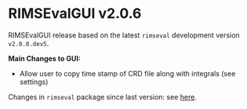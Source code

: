 # RIMSEvalGUI v2.0.6

RIMSEvalGUI release based on the latest `rimseval` development version `v2.0.0.dev5`.

**Main Changes to GUI:**
- Allow user to copy time stamp of CRD file along with integrals (see settings)

Changes in `rimseval` package since last version: see [here](https://github.com/RIMS-Code/RIMSEval/releases/tag/v2.0.0.dev5).
